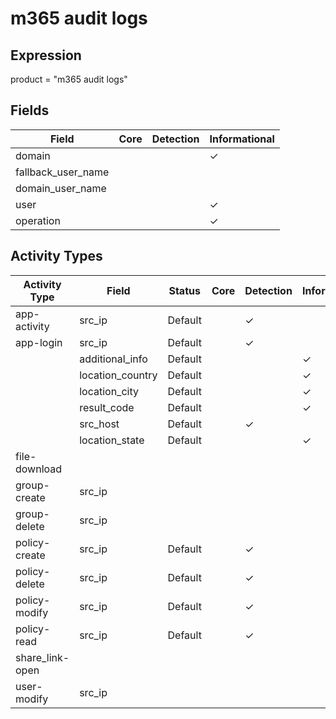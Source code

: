m365 audit logs
===============

Expression
----------

product = "m365 audit logs"

Fields
------

| Field              | Core | Detection | Informational |
| ------------------ | ---- | --------- | ------------- |
| domain             |      |           | &#10003;      |
| fallback_user_name |      |           |               |
| domain_user_name   |      |           |               |
| user               |      |           | &#10003;      |
| operation          |      |           | &#10003;      |

Activity Types
--------------

| Activity Type   | Field            | Status  | Core | Detection | Informational |
| --------------- | ---------------- | ------- | ---- | --------- | ------------- |
| app-activity    | src_ip           | Default |      | &#10003;  |               |
| app-login       | src_ip           | Default |      | &#10003;  |               |
|                 | additional_info  | Default |      |           | &#10003;      |
|                 | location_country | Default |      |           | &#10003;      |
|                 | location_city    | Default |      |           | &#10003;      |
|                 | result_code      | Default |      |           | &#10003;      |
|                 | src_host         | Default |      | &#10003;  |               |
|                 | location_state   | Default |      |           | &#10003;      |
| file-download   |                  |         |      |           |               |
| group-create    | src_ip           |         |      |           |               |
| group-delete    | src_ip           |         |      |           |               |
| policy-create   | src_ip           | Default |      | &#10003;  |               |
| policy-delete   | src_ip           | Default |      | &#10003;  |               |
| policy-modify   | src_ip           | Default |      | &#10003;  |               |
| policy-read     | src_ip           | Default |      | &#10003;  |               |
| share_link-open |                  |         |      |           |               |
| user-modify     | src_ip           |         |      |           |               |

